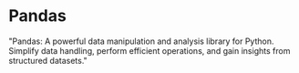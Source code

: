 # Pandas
"Pandas: A powerful data manipulation and analysis library for Python. Simplify data handling, perform efficient operations, and gain insights from structured datasets."
